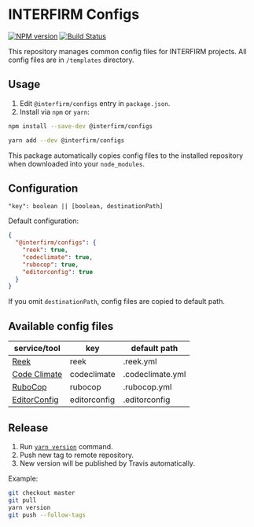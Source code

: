 # INTERFIRM Configs

[![NPM version](https://img.shields.io/npm/v/@interfirm/configs.svg)](https://www.npmjs.com/package/@interfirm/configs)
[![Build Status](https://travis-ci.org/interfirm/configs.svg)](https://travis-ci.org/interfirm/configs)

This repository manages common config files for INTERFIRM projects.
All config files are in `/templates` directory.

## Usage

1. Edit `@interfirm/configs` entry in `package.json`.
1. Install via `npm` or `yarn`:

```sh
npm install --save-dev @interfirm/configs
```

```sh
yarn add --dev @interfirm/configs
```

This package automatically copies config files to the installed repository
when downloaded into your `node_modules`.

## Configuration

```
"key": boolean || [boolean, destinationPath]
```

Default configuration:

```json
{
  "@interfirm/configs": {
    "reek": true,
    "codeclimate": true,
    "rubocop": true,
    "editorconfig": true
  }
}
```

If you omit `destinationPath`, config files are copied to default path.

## Available config files

| service/tool | key | default path |
| --- | --- | --- |
| [Reek](https://github.com/troessner/reek) | reek | .reek.yml |
| [Code Climate](https://codeclimate.com/) | codeclimate | .codeclimate.yml |
| [RuboCop](https://github.com/bbatsov/rubocop) | rubocop | .rubocop.yml |
| [EditorConfig](http://editorconfig.org/) | editorconfig | .editorconfig |

## Release

1. Run [`yarn version`](https://yarnpkg.com/en/docs/cli/version) command.
1. Push new tag to remote repository.
1. New version will be published by Travis automatically.

Example:

```sh
git checkout master
git pull
yarn version
git push --follow-tags
```
